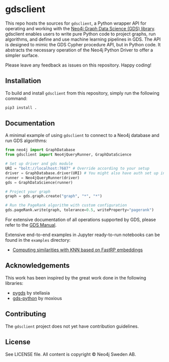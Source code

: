 # gdsclient

This repo hosts the sources for `gdsclient`, a Python wrapper API for operating and working with the [Neo4j Graph Data Science (GDS) library](https://github.com/neo4j/graph-data-science).
gdsclient enables users to write pure Python code to project graphs, run algorithms, and define and use machine learning pipelines in GDS.
The API is designed to mimic the GDS Cypher procedure API, but in Python code.
It abstracts the necessary operation of the Neo4j Python Driver to offer a simpler surface.

Please leave any feedback as issues on this repository.
Happy coding!


## Installation

To build and install `gdsclient` from this repository, simply run the following command:

```bash
pip3 install .
```


## Documentation

A minimal example of using `gdsclient` to connect to a Neo4j database and run GDS algorithms:

```python
from neo4j import GraphDatabase
from gdsclient import Neo4jQueryRunner, GraphDataScience

# Set up driver and gds module
URI = "bolt://localhost:7687" # Override according to your setup
driver = GraphDatabase.driver(URI) # You might also have auth set up in your db
runner = Neo4jQueryRunner(driver)
gds = GraphDataScience(runner)

# Project your graph
graph = gds.graph.create("graph", "*", "*")

# Run the PageRank algorithm with custom configuration
gds.pageRank.write(graph, tolerance=0.5, writeProperty="pagerank")
```

For extensive documentation of all operations supported by GDS, please refer to the [GDS Manual](https://neo4j.com/docs/graph-data-science/current/).

Extensive end-to-end examples in Jupyter ready-to-run notebooks can be found in the `examples` directory:

* [Computing similarities with KNN based on FastRP embeddings](examples/fastrp-and-knn.ipynb)

## Acknowledgements

This work has been inspired by the great work done in the following libraries:

* [pygds](https://github.com/stellasia/pygds) by stellasia
* [gds-python](https://github.com/moxious/gds-python) by moxious


## Contributing

The `gdsclient` project does not yet have contribution guidelines.


## License

See LICENSE file.
All content is copyright © Neo4j Sweden AB.
